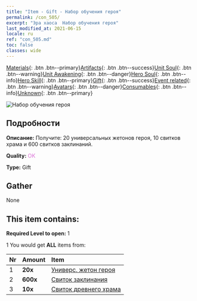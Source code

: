 ```yaml
---
title: "Item - Gift - Набор обучения героя"
permalink: /con_505/
excerpt: "Эра хаоса  Набор обучения героя"
last_modified_at: 2021-06-15
locale: ru
ref: "con_505.md"
toc: false
classes: wide
---
```

 [Materials](/ItemsRU/){: .btn .btn--primary}[Artifacts](/ItemsRU/Artifacts/){: .btn .btn--success}[Unit Soul](/ItemsRU/UnitSoul/){: .btn .btn--warning}[Unit Awakening](/ItemsRU/UnitAwakening/){: .btn .btn--danger}[Hero Soul](/ItemsRU/HeroSoul/){: .btn .btn--info}[Hero Skill](/ItemsRU/HeroSkill/){: .btn .btn--primary}[Gift](/ItemsRU/Gift/){: .btn .btn--success}[Event related](/ItemsRU/Events/){: .btn .btn--warning}[Avatars](/ItemsRU/Avatars/){: .btn .btn--danger}[Consumables](/ItemsRU/Consumables/){: .btn .btn--info}[Unknown](/ItemsRU/Unknown/){: .btn .btn--primary}

 ![Набор обучения героя](/images/t/i_907128.png)

## Подробности
 **Описание:** Получите: 20 универсальных жетонов героя, 10 свитков храма и 600 свитков заклинаний.

 **Quality:** <span style="color: #DA70D6">OK</span>

 **Type:** Gift

## Gather

  None

## This item contains:

 **Required Level to open:** 1

 1 You would get **ALL** items  from:

  | Nr | Amount |     Item    |
  |:---|:-------|:------------|
  | 1 |  **20x** | [Универс. жетон героя](/ItemsRU/her_358/) |  | 
  | 2 |  **600x** | [Свиток заклинания](/ItemsRU/con_694/) |  | 
  | 3 |  **10x** | [Свиток древнего храма](/ItemsRU/con_697/) |  | 
